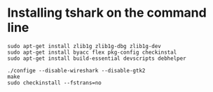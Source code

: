 # Installing tshark on the command line

    sudo apt-get install zlib1g zlib1g-dbg zlib1g-dev
    sudo apt-get install byacc flex pkg-config checkinstal
    sudo apt-get install build-essential devscripts debhelper

    ./confige --disable-wireshark --disable-gtk2
    make
    sudo checkinstall --fstrans=no

